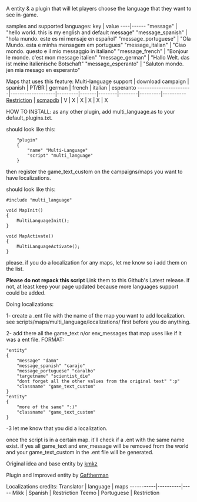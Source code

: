 A entity & a plugin that will let players choose the language that they want to see in-game.

samples and supported languages:
key | value
----|------
"message" | "hello world. this is my english and default message"
"message_spanish" | "hola mundo. este es mi mensaje en español"
"message_portuguese" | "Ola Mundo. esta e minha mensagem em portugues"
"message_italian" | "Ciao mondo. questo e il mio messaggio in italiano"
"message_french" | "Bonjour le monde. c'est mon message italien"
"message_german" | "Hallo Welt. das ist meine italienische Botschaft"
"message_esperanto" | "Saluton mondo. jen mia mesago en esperanto"

Maps that uses this feature:
Multi-language support | download campaign | spanish | PT/BR | german | french | italian | esperanto
-----------------------|-------------------|---------|-------|--------|--------|---------|----------
[Restriction](https://github.com/Mikk155/Sven-Co-op/releases/download/svencoop/svencoop_addon.rar) | [scmapdb](http://scmapdb.com/map:restriction) | V | X | X | X | X | X

HOW TO INSTALL:
as any other plugin, add multi_language.as to your default_plugins.txt. 

should look like this:
```
	"plugin"
	{
		"name" "Multi-Language"
		"script" "multi_language"
	}
```

then register the game_text_custom on the campaigns/maps you want to have localizations. 

should look like this:
```
#include "multi_language"

void MapInit()
{
	MultiLanguageInit();
}

void MapActivate()
{
	MultiLanguageActivate();
}
```

please. if you do a localization for any maps, let me know so i add them on the list.

**Please do not repack this script**
Link them to this Github's Latest release.
if not, at least keep your page updated because more languages support could be added.


Doing localizations:

1-	create a .ent file with the name of the map you want to add localization.
		see scripts/maps/multi_language/localizations/ first before you do anything.

2-	add there all the game_text n/or env_messages that map uses like if it was a ent file.
	FORMAT:
```
"entity"
{
	"message" "damn"
	"message_spanish" "carajo"
	"message_portuguese" "caralho"
	"targetname" "scientist_die"
	"dont forget all the other values from the original text" ":p"
	"classname" "game_text_custom"
}
"entity"
{
	"more of the same" ":)"
	"classname" "game_text_custom"
}
```

-3 let me know that you did a localization.


once the script is in a certain map. it'll check if a .ent with the same name exist. if yes all game_text and env_message will be removed from the world and your game_text_custom in the .ent file will be generated.


Original idea and base entity by [kmkz](https://github.com/kmkz27)

Plugin and Improved entity by [Gaftherman](https://github.com/Gaftherman)

Localizations credits:
Translator | language | maps
-----------|----------|-----
Mikk | Spanish | Restriction
Teemo | Portuguese | Restriction
